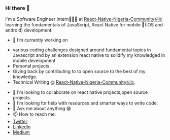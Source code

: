 ### Hi there 👋

I'm a  Software  Engineer  Intern👨🏿‍💻 at  [React-Native-Nigeria-Community🇳🇬](https://github.com/react-native-nigeria-community)  learning  the  fundamentals  of  JavaScript, React Native for mobile 📱(IOS and android) development.

- 🔭 I’m currently working on
* various coding challenges designed around fundamental topics in Javascript and by an extension react native to solidify my knowledged in mobile development
* Personal projects.
* Giving back by contributing to to open source to the best of my knowledge.
* Technical Writing @ [React-Native-Nigeria-Community🇳🇬](https://github.com/react-native-nigeria-community).
- 👯 I’m looking to collaborate on react native projects,open source projects.
- 🤔 I’m looking for help with resources and smarter ways to write code.
- 💬 Ask me about anything 😁
- 📫 How to reach me: 
- [Twitter](https://twitter.com/olatunjiemanuel?s=11)
- [LinkedIn](https://www.linkedin.com/in/olatunji-adenuga-9789a9150/)
- [Medium](https://medium.com/@olatunjiemanuel15)


